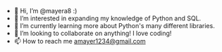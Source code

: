 - 👋 Hi, I’m @mayera8 :)
- 👀 I’m interested in expanding my knowledge of Python and SQL.
- 🌱 I’m currently learning more about Python's many different libraries.
- 💞️ I’m looking to collaborate on anything! I love coding!
- 📫 How to reach me amayer1234@gmail.com

<!---
mayera8/mayera8 is a ✨ special ✨ repository because its `README.md` (this file) appears on your GitHub profile.
You can click the Preview link to take a look at your changes.
--->

